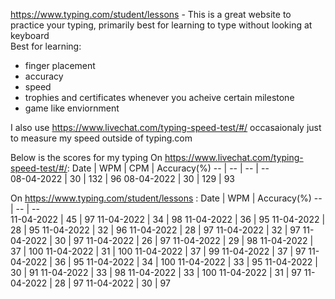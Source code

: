 
https://www.typing.com/student/lessons - This is a great website to practice your typing, primarily best for learning to type without looking at keyboard  
Best for learning:
- finger placement
- accuracy
- speed
- trophies and certificates whenever you acheive certain milestone
- game like enviornment

I also use https://www.livechat.com/typing-speed-test/#/ occasaionaly just to measure my speed outside of typing.com  

Below is the scores for my typing
On https://www.livechat.com/typing-speed-test/#/:
Date | WPM | CPM | Accuracy(%)
-- | -- | -- | --  
08-04-2022 | 30 | 132 | 96
08-04-2022 | 30 | 129 | 93

On https://www.typing.com/student/lessons :
Date | WPM | Accuracy(%)
-- | -- | --  
11-04-2022 | 45 | 97
11-04-2022 | 34 | 98
11-04-2022 | 36 | 95
11-04-2022 | 28 | 95
11-04-2022 | 32 | 96
11-04-2022 | 28 | 97
11-04-2022 | 32 | 97
11-04-2022 | 30 | 97
11-04-2022 | 26 | 97
11-04-2022 | 29 | 98
11-04-2022 | 37 | 100
11-04-2022 | 31 | 100
11-04-2022 | 37 | 99
11-04-2022 | 37 | 97
11-04-2022 | 36 | 95
11-04-2022 | 34 | 100
11-04-2022 | 33 | 95
11-04-2022 | 30 | 91
11-04-2022 | 33 | 98
11-04-2022 | 33 | 100
11-04-2022 | 31 | 97
11-04-2022 | 28 | 97
11-04-2022 | 30 | 97

